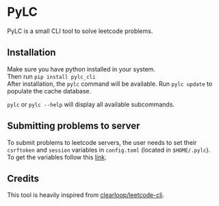 # PyLC

PyLC is a small CLI tool to solve leetcode problems.

## Installation

Make sure you have python installed in your system.  
Then run `pip install pylc_cli`  
After installation, the `pylc` command will be available. Run `pylc update` to populate the cache database. 

`pylc` or `pylc --help` will display all available subcommands. 

## Submitting problems to server

To submit problems to leetcode servers, the user needs to set their `csrftoken` and `session` variables in `config.toml` (located in `$HOME/.pylc`).  
To get the variables follow this [link](https://github.com/clearloop/leetcode-cli/?tab=readme-ov-file#cookies).

## Credits

This tool is heavily inspired from [clearloop/leetcode-cli](https://github.com/clearloop/leetcode-cli).
